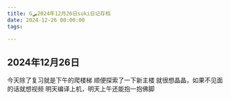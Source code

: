 ```yaml
---
title: G🛹2024年12月26日suki日记存档
date: 2024-12-26 00:00:00
tags:

---
```


## 2024年12月26日

今天除了复习就是下午的爬楼梯
顺便探索了一下新主楼
就很想晶晶，如果不见面的话就想视频
明天编译上机，明天上午还能抱一抱佛脚
